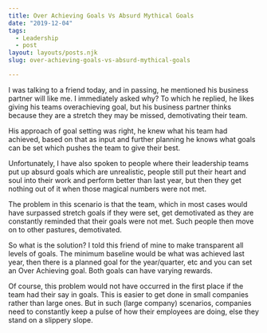 ```yaml
---
title: Over Achieving Goals Vs Absurd Mythical Goals
date: "2019-12-04"
tags:
  - Leadership 
  - post
layout: layouts/posts.njk
slug: over-achieving-goals-vs-absurd-mythical-goals

---
```


I was talking to a friend today, and in passing, he mentioned his business partner will like me. I immediately asked why? To which he replied, he likes giving his teams overachieving goal, but his business partner thinks because they are a stretch they may be missed, demotivating their team.

His approach of goal setting was right, he knew what his team had achieved, based on that as input and further planning he knows what goals can be set which pushes the team to give their best.

Unfortunately, I have also spoken to people where their leadership teams put up absurd goals which are unrealistic, people still put their heart and soul into their work and perform better than last year, but then they get nothing out of it when those magical numbers were not met.

The problem in this scenario is that the team, which in most cases would have surpassed stretch goals if they were set, get demotivated as they are constantly reminded that their goals were not met. Such people then move on to other pastures, demotivated.

So what is the solution? I told this friend of mine to make transparent all levels of goals. The minimum baseline would be what was achieved last year, then there is a planned goal for the year/quarter, etc and you can set an Over Achieving goal. Both goals can have varying rewards.

Of course, this problem would not have occurred in the first place if the team had their say in goals. This is easier to get done in small companies rather than large ones. But in such (large company) scenarios, companies need to constantly keep a pulse of how their employees are doing, else they stand on a slippery slope.
